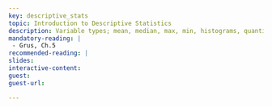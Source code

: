 ```yaml
---
key: descriptive_stats
topic: Introduction to Descriptive Statistics
description: Variable types; mean, median, max, min, histograms, quantiles, covariance and correlation.
mandatory-reading: |
 - Grus, Ch.5
recommended-reading: |
slides: 
interactive-content:
guest:
guest-url:

---
```






